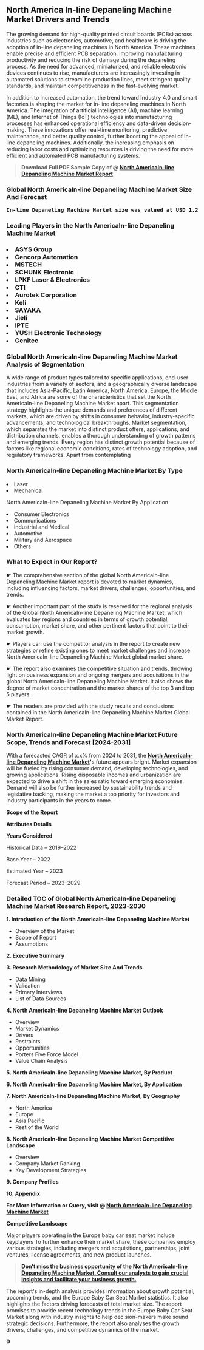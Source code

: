 <p> <h2>North America In-line Depaneling Machine Market Drivers and Trends</h2><p>The growing demand for high-quality printed circuit boards (PCBs) across industries such as electronics, automotive, and healthcare is driving the adoption of in-line depaneling machines in North America. These machines enable precise and efficient PCB separation, improving manufacturing productivity and reducing the risk of damage during the depaneling process. As the need for advanced, miniaturized, and reliable electronic devices continues to rise, manufacturers are increasingly investing in automated solutions to streamline production lines, meet stringent quality standards, and maintain competitiveness in the fast-evolving market.</p><p>In addition to increased automation, the trend toward Industry 4.0 and smart factories is shaping the market for in-line depaneling machines in North America. The integration of artificial intelligence (AI), machine learning (ML), and Internet of Things (IoT) technologies into manufacturing processes has enhanced operational efficiency and data-driven decision-making. These innovations offer real-time monitoring, predictive maintenance, and better quality control, further boosting the appeal of in-line depaneling machines. Additionally, the increasing emphasis on reducing labor costs and optimizing resources is driving the need for more efficient and automated PCB manufacturing systems.</p></p><blockquote id="" class=""><strong>Download Full PDF Sample Copy of @&nbsp;<a href="https://www.verifiedmarketreports.com/download-sample/?rid=475138&utm_source=GitHub-Jan&utm_medium=263" target="_blank">North AmericaIn-line Depaneling Machine Market Report</a>&nbsp;&nbsp;</strong></blockquote><h3 id="" class=""><strong>Global&nbsp;North AmericaIn-line Depaneling Machine Market Size And Forecast</strong></h3><pre class="reader-text-block__code-block"><strong>In-line Depaneling Machine Market size was valued at USD 1.2 Billion in 2022 and is projected to reach USD 1.9 Billion by 2030, growing at a CAGR of 7.3% from 2024 to 2030.</strong></pre><h3 id="" class="">Leading Players in the&nbsp;North AmericaIn-line Depaneling Machine Market</h3><h3 class=""></Li><Li>ASYS Group</Li><Li> Cencorp Automation</Li><Li> MSTECH</Li><Li> SCHUNK Electronic</Li><Li> LPKF Laser & Electronics</Li><Li> CTI</Li><Li> Aurotek Corporation</Li><Li> Keli</Li><Li> SAYAKA</Li><Li> Jieli</Li><Li> IPTE</Li><Li> YUSH Electronic Technology</Li><Li> Genitec</h3><h3 id="" class="">Global&nbsp;North AmericaIn-line Depaneling Machine Market Analysis of Segmentation</h3><p id="" class="">A wide range of product types tailored to specific applications, end-user industries from a variety of sectors, and a geographically diverse landscape that includes Asia-Pacific, Latin America, North America, Europe, the Middle East, and Africa are some of the characteristics that set the North AmericaIn-line Depaneling Machine Market apart. This segmentation strategy highlights the unique demands and preferences of different markets, which are driven by shifts in consumer behavior, industry-specific advancements, and technological breakthroughs. Market segmentation, which separates the market into distinct product offers, applications, and distribution channels, enables a thorough understanding of growth patterns and emerging trends. Every region has distinct growth potential because of factors like regional economic conditions, rates of technology adoption, and regulatory frameworks. Apart from contemplating</p><h3 id="" class="">North AmericaIn-line Depaneling Machine Market&nbsp;By Type</h3><p></Li><Li>Laser</Li><Li> Mechanical</p><div class="" data-test-id=""><p>North AmericaIn-line Depaneling Machine Market&nbsp;By Application</p></div><p class=""></Li><Li>Consumer Electronics</Li><Li> Communications</Li><Li> Industrial and Medical</Li><Li> Automotive</Li><Li> Military and Aerospace</Li><Li> Others</p><div class="" data-test-id=""><h3><span class="">What to Expect in Our Report?</span></h3></div><div class="" data-test-id=""><p><span class="">☛ The comprehensive section of the global North AmericaIn-line Depaneling Machine Market report is devoted to market dynamics, including influencing factors, market drivers, challenges, opportunities, and trends.</span></p></div><div class="" data-test-id=""><p><span class="">☛ Another important part of the study is reserved for the regional analysis of the Global North AmericaIn-line Depaneling Machine Market, which evaluates key regions and countries in terms of growth potential, consumption, market share, and other pertinent factors that point to their market growth.</span></p></div><div class="" data-test-id=""><p><span class="">☛ Players can use the competitor analysis in the report to create new strategies or refine existing ones to meet market challenges and increase North AmericaIn-line Depaneling Machine Market global market share.</span></p></div><div class="" data-test-id=""><p><span class="">☛ The report also examines the competitive situation and trends, throwing light on business expansion and ongoing mergers and acquisitions in the global North AmericaIn-line Depaneling Machine Market. It also shows the degree of market concentration and the market shares of the top 3 and top 5 players.</span></p></div><div class="" data-test-id=""><p><span class="">☛ The readers are provided with the study results and conclusions contained in the North AmericaIn-line Depaneling Machine Market Global Market Report.</span></p></div><div class="" data-test-id=""><h3><span class="">North AmericaIn-line Depaneling Machine Market Future Scope, Trends and Forecast [2024-2031]</span></h3></div><div class="" data-test-id=""><p><span class="">With a forecasted CAGR of x.x% from 2024 to 2031, the <strong><a href="https://www.verifiedmarketreports.com/download-sample/?rid=475138&utm_source=GitHub-Jan&utm_medium=263" target="_blank">North AmericaIn-line Depaneling Machine Market</a>'</strong>s future appears bright. Market expansion will be fueled by rising consumer demand, developing technologies, and growing applications. Rising disposable incomes and urbanization are expected to drive a shift in the sales ratio toward emerging economies. Demand will also be further increased by sustainability trends and legislative backing, making the market a top priority for investors and industry participants in the years to come.</span></p><p id="ember66" class="ember-view reader-text-block__paragraph"><strong>Scope of the Report</strong></p><p id="ember67" class="ember-view reader-text-block__paragraph"><strong>Attributes Details</strong></p><p id="ember68" class="ember-view reader-text-block__paragraph"><strong>Years Considered</strong></p><p id="ember69" class="ember-view reader-text-block__paragraph">Historical Data &ndash; 2019&ndash;2022</p><p id="ember70" class="ember-view reader-text-block__paragraph">Base Year &ndash; 2022</p><p id="ember71" class="ember-view reader-text-block__paragraph">Estimated Year &ndash; 2023</p><p id="ember72" class="ember-view reader-text-block__paragraph">Forecast Period &ndash; 2023&ndash;2029</p></div><h3 id="" class="">Detailed TOC of Global North AmericaIn-line Depaneling Machine Market Research Report, 2023-2030</h3><p id="" class=""><strong>1. Introduction of the North AmericaIn-line Depaneling Machine Market</strong></p><ul><li>Overview of the Market</li><li>Scope of Report</li><li>Assumptions</li></ul><p id="" class=""><strong>2. Executive Summary</strong></p><p id="" class=""><strong>3. Research Methodology of Market Size And Trends</strong></p><ul><li>Data Mining</li><li>Validation</li><li>Primary Interviews</li><li>List of Data Sources</li></ul><p id="" class=""><strong>4. North AmericaIn-line Depaneling Machine Market Outlook</strong></p><ul><li>Overview</li><li>Market Dynamics</li><li>Drivers</li><li>Restraints</li><li>Opportunities</li><li>Porters Five Force Model</li><li>Value Chain Analysis</li></ul><p id="" class=""><strong>5. North AmericaIn-line Depaneling Machine Market, By Product</strong></p><p id="" class=""><strong>6. North AmericaIn-line Depaneling Machine Market, By Application</strong></p><p id="" class=""><strong>7. North AmericaIn-line Depaneling Machine Market, By Geography</strong></p><ul><li>North America</li><li>Europe</li><li>Asia Pacific</li><li>Rest of the World</li></ul><p id="" class=""><strong>8. North AmericaIn-line Depaneling Machine Market Competitive Landscape</strong></p><ul><li>Overview</li><li>Company Market Ranking</li><li>Key Development Strategies</li></ul><p id="" class=""><strong>9. Company Profiles</strong></p><p id="" class=""><strong>10. Appendix</strong></p><p><strong>For More Information or Query, visit&nbsp;@ <a href="https://www.verifiedmarketreports.com/product/in-line-depaneling-machine-market/" target="_blank">North AmericaIn-line Depaneling Machine Market</a></strong></p><p id="ember61" class="ember-view reader-text-block__paragraph"><strong>Competitive Landscape</strong></p><p id="ember62" class="ember-view reader-text-block__paragraph">Major players operating in the Europe baby car seat market include keyplayers To further enhance their market share, these companies employ various strategies, including mergers and acquisitions, partnerships, joint ventures, license agreements, and new product launches.</p><blockquote id="ember63" class="ember-view reader-text-block__blockquote"><strong><a href="https://www.verifiedmarketreports.com/download-sample/?rid=475138&utm_source=GitHub-Jan&utm_medium=263" target="_blank">Don&rsquo;t miss the business opportunity of the North AmericaIn-line Depaneling Machine Market. Consult our analysts to gain crucial insights and facilitate your business growth.</a></strong></blockquote><p id="ember64" class="ember-view reader-text-block__paragraph">The report's in-depth analysis provides information about growth potential, upcoming trends, and the Europe Baby Car Seat Market statistics. It also highlights the factors driving forecasts of total market size. The report promises to provide recent technology trends in the Europe Baby Car Seat Market along with industry insights to help decision-makers make sound strategic decisions. Furthermore, the report also analyses the growth drivers, challenges, and competitive dynamics of the market.</p><p class="ember-view reader-text-block__paragraph"><strong>0</strong></p>

